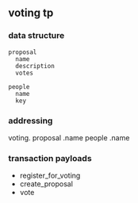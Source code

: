 ## voting tp


### data structure

```
proposal
  name
  description
  votes

people
  name
  key
```

### addressing

voting.
       proposal
               .name
       people
             .name

### transaction payloads

 * register_for_voting
 * create_proposal
 * vote
